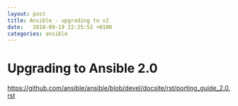```yaml
---
layout: post
title: Ansible - upgrading to v2
date:   2018-09-19 22:25:52 +0100
categories: ansible
---
```

Upgrading to Ansible 2.0
========================

<https://github.com/ansible/ansible/blob/devel/docsite/rst/porting_guide_2.0.rst>

